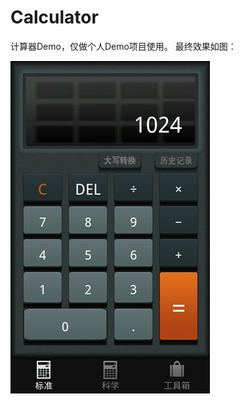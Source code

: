 # Calculator
计算器Demo，仅做个人Demo项目使用。
最终效果如图：

![image](https://github.com/lanchifeiyang/Calculator/blob/master/image/Calculator.png)
